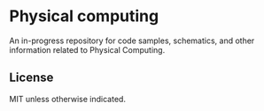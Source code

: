 # Physical computing

An in-progress repository for code samples, schematics, and other information related to Physical Computing.

## License

MIT unless otherwise indicated.
